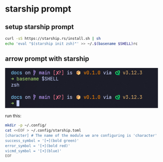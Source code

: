 # starship prompt

## setup starship prompt

```bash
curl -sS https://starship.rs/install.sh | sh
echo 'eval "$(starship init zsh)"' >> ~/.$(basename $SHELL)rc
```

## arrow prompt with starship

![preview](images/starship-prompt/prompt.png)

run this:

```bash
mkdir -p ~/.config/
cat <<EOF > ~/.config/starship.toml
[character] # The name of the module we are configuring is 'character'
success_symbol = '[➜](bold green)'
error_symbol = '[➜](bold red)'
vicmd_symbol = '[➜](blue)'
EOF
```
